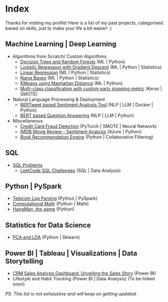 # Index

Thanks for visiting my profile! Here is a list of my past projects, categorised based on skills, just to make your life a bit easier! :)

## Machine Learning | Deep Learning

- Algorithms from Scratch/ Custom Algorithms
    - [Decision Trees and Random Forests](https://github.com/Meenakshijk17/From_Scratch_Part_1-Decision-Trees-and-Random-Forests) (ML | Python)
    - [Logistic Regression with Gradient Descent](https://github.com/Meenakshijk17/From_Scratch_Part_2-Logistic_Regression_w_Gradient_Descent) (ML | Python | Statistics)
    - [Linear Regression](https://github.com/Meenakshijk17/From_Scratch_Part_3-Linear_Regression) (ML | Python | Statistics)
    - [Naive Bayes](https://github.com/Meenakshijk17/From_Scratch_Part_4-Naive_Bayes) (ML | Python | Statistics)
    - [KMeans using Manhattan Distance](https://github.com/Meenakshijk17/kMeans-pyclustering) (ML | Python)
    - [Multi-class classification with custom early stopping metric](https://github.com/Meenakshijk17/IMDB-movie-review) (Keras | SMOTE)
- Natural Language Processing & Deployment
    - [BERTweet based Sentiment Analysis Tool](https://github.com/Meenakshijk17/BerTweet_Deployment_Sentiment_Analysis) (NLP | LLM | Docker | Python)
    - [BERT based Question Answering](https://github.com/Meenakshijk17/BERT_Question_Answering) (NLP | LLM | Python)
- Miscellaneous
    - [Credit Card Fraud Detection](https://github.com/Meenakshijk17/fraud-detection-pytorch) (PyTorch | SMOTE | Neural Network)
    - [IMDB Movie Review - Sentiment Analysis](https://github.com/Meenakshijk17/IMDB-movie-review) (Azure | Python)
    - [Book Recommendation Engine](https://github.com/Meenakshijk17/book-recommendation-engine) (Python | Collaborative Filtering)

## SQL
- [SQL Problems](https://github.com/Meenakshijk17/SQL)
    - [LeetCode SQL Challenges](https://github.com/Meenakshijk17/SQL/tree/main/LeetCode) (SQL | Data Analysis)

## Python | PySpark
- [Telecom Log Parsing](https://github.com/Meenakshijk17/Telecom-Log-Parsing-with-PySpark) (Python | PySpark)
- [Computational Math](https://github.com/Meenakshijk17/computational-mathematics) (Python | Math)
- [HangMan, the game](https://github.com/Meenakshijk17/hangman) (Python)

## Statistics for Data Science
- [PCA and LDA](https://github.com/Meenakshijk17/IMDB-movie-review) (Python | Sklearn)

## Power BI | Tableau | Visualizations | Data Storytelling
- [CRM Sales Analysis Dashboard: Unveiling the Sales Story](https://github.com/Meenakshijk17/CRM-Sales-Analysis-PowerBI) (Power BI)
- Lifestyle and Habit Tracking (Power BI | Data Analysis) (To be linked soon)



*PS. This list is not exhaustive and will keep on getting updated.*
